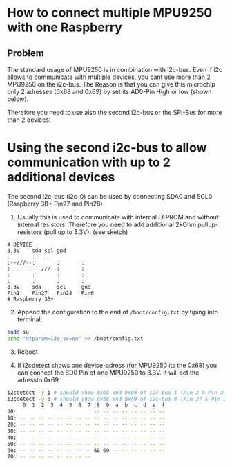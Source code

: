 # How to connect multiple MPU9250 with one Raspberry

## Problem
The standard usage of MPU9250 is in combination with i2c-bus. Even if i2c allows to communicate with multiple devices, you cant use more than 2 MPU9250 on the i2c-bus.
The Reason is that you can give this microchip only 2 adresses (0x68 and 0x69) by set its AD0-Pin High or low (shown below).

Therefore you need to use also the second i2c-bus or the SPI-Bus for more than 2 devices.

# Using the second i2c-bus to allow communication with up to 2 additional devices
The second i2c-bus (i2c-0) can be used by connecting SDA0 and SCL0 (Raspberry 3B+ Pin27 and Pin28)

1. Usually this is used to communicate with internal EEPROM and without internal resistors. Therefore you need to add additional 2kOhm pullup-resistors (pull up to 3.3V). (see sketch)

```
# DEVICE        
3,3V	sda	scl	gnd
:	:	:	:
:--///--:       :       :
:----------///--:       :
:       :       :       :
:       :       :       :
3,3V    sda     scl     gnd
Pin1    Pin27   Pin28   Pin6
# Raspberry 3B+
```

2. Append the configuration to the end of `/boot/config.txt` by tiping into terminal:

```bash
sudo su
echo "dtparam=i2c_vc=on" >> /boot/config.txt
```

3. Reboot

4. If i2cdetect shows one device-adress (for MPU9250 its the 0x68) you can connect the SD0 Pin of one MPU9250 to 3.3V. It will set the adressto 0x69.
```bash
i2cdetect -y 1 # should show 0x68 and 0x69 of i2c-bus 1 (Pin 2 & Pin 3)
i2cdetect -y 0 # should show 0x68 and 0x69 of i2c-bus 0 (Pin 27 & Pin 28)
     0  1  2  3  4  5  6  7  8  9  a  b  c  d  e  f
00:                         -- -- -- -- -- -- -- -- 
10: -- -- -- -- -- -- -- -- -- -- -- -- -- -- -- -- 
20: -- -- -- -- -- -- -- -- -- -- -- -- -- -- -- -- 
30: -- -- -- -- -- -- -- -- -- -- -- -- -- -- -- -- 
40: -- -- -- -- -- -- -- -- -- -- -- -- -- -- -- -- 
50: -- -- -- -- -- -- -- -- -- -- -- -- -- -- -- -- 
60: -- -- -- -- -- -- -- -- 68 69 -- -- -- -- -- -- 
70: -- -- -- -- -- -- -- --                        
``` 
